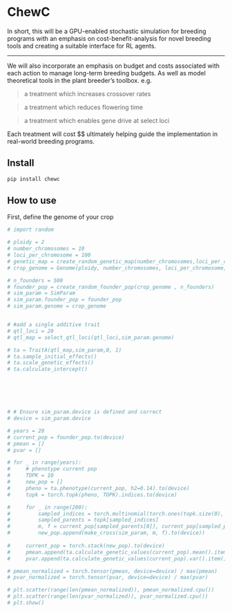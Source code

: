 # ChewC


<!-- WARNING: THIS FILE WAS AUTOGENERATED! DO NOT EDIT! -->

In short, this will be a GPU-enabled stochastic simulation for breeding
programs with an emphasis on cost-benefit-analysis for novel breeding
tools and creating a suitable interface for RL agents.

------------------------------------------------------------------------

We will also incorporate an emphasis on budget and costs associated with
each action to manage long-term breeding budgets. As well as model
theoretical tools in the plant breeder’s toolbox. e.g.

> a treatment which increases crossover rates

> a treatment which reduces flowering time

> a treatment which enables gene drive at select loci

Each treatment will cost \$\$ ultimately helping guide the
implementation in real-world breeding programs.

## Install

``` sh
pip install chewc
```

## How to use

First, define the genome of your crop

``` python
# import random

# ploidy = 2
# number_chromosomes = 10
# loci_per_chromosome = 100
# genetic_map = create_random_genetic_map(number_chromosomes,loci_per_chromosome)
# crop_genome = Genome(ploidy, number_chromosomes, loci_per_chromosome, genetic_map)

# n_founders = 500
# founder_pop = create_random_founder_pop(crop_genome , n_founders)
# sim_param = SimParam
# sim_param.founder_pop = founder_pop
# sim_param.genome = crop_genome


# #add a single additive trait
# qtl_loci = 20
# qtl_map = select_qtl_loci(qtl_loci,sim_param.genome)

# ta = TraitA(qtl_map,sim_param,0, 1)
# ta.sample_initial_effects()
# ta.scale_genetic_effects()
# ta.calculate_intercept()






# # Ensure sim_param.device is defined and correct
# device = sim_param.device

# years = 20
# current_pop = founder_pop.to(device)
# pmean = []
# pvar = []

# for _ in range(years):
#     # phenotype current pop
#     TOPK = 10
#     new_pop = []
#     pheno = ta.phenotype(current_pop, h2=0.14).to(device)
#     topk = torch.topk(pheno, TOPK).indices.to(device)

#     for _ in range(200):
#         sampled_indices = torch.multinomial(torch.ones(topk.size(0), device=device), 2, replacement=False)
#         sampled_parents = topk[sampled_indices]
#         m, f = current_pop[sampled_parents[0]], current_pop[sampled_parents[1]]
#         new_pop.append(make_cross(sim_param, m, f).to(device))
    
#     current_pop = torch.stack(new_pop).to(device)
#     pmean.append(ta.calculate_genetic_values(current_pop).mean().item())
#     pvar.append(ta.calculate_genetic_values(current_pop).var().item())

# pmean_normalized = torch.tensor(pmean, device=device) / max(pmean)
# pvar_normalized = torch.tensor(pvar, device=device) / max(pvar)

# plt.scatter(range(len(pmean_normalized)), pmean_normalized.cpu())
# plt.scatter(range(len(pvar_normalized)), pvar_normalized.cpu())
# plt.show()
```
